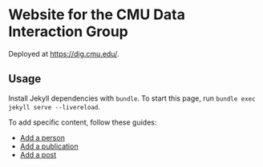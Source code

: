 # Website for the CMU Data Interaction Group

Deployed at https://dig.cmu.edu/. 

## Usage

Install Jekyll dependencies with `bundle`. To start this page, run `bundle exec jekyll serve --livereload`.

To add specific content, follow these guides:
* [Add a person](_people)
* [Add a publication](_publications)
* [Add a post](_posts)
